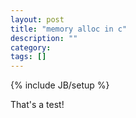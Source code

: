 ```yaml
---
layout: post
title: "memory alloc in c"
description: ""
category: 
tags: []
---
```

{% include JB/setup %}



That's a test!
